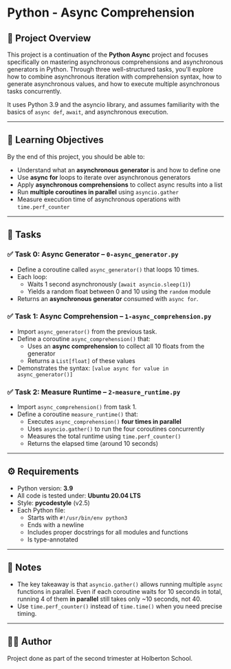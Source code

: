 # Python - Async Comprehension

## 📌 Project Overview

This project is a continuation of the **Python Async** project and focuses specifically on mastering asynchronous comprehensions and asynchronous generators in Python. Through three well-structured tasks, you'll explore how to combine asynchronous iteration with comprehension syntax, how to generate asynchronous values, and how to execute multiple asynchronous tasks concurrently.

It uses Python 3.9 and the asyncio library, and assumes familiarity with the basics of `async def`, `await`, and asynchronous execution.

---

## 🎯 Learning Objectives

By the end of this project, you should be able to:

- Understand what an **asynchronous generator** is and how to define one
- Use **async for** loops to iterate over asynchronous generators
- Apply **asynchronous comprehensions** to collect async results into a list
- Run **multiple coroutines in parallel** using `asyncio.gather`
- Measure execution time of asynchronous operations with `time.perf_counter`

---

## 🧩 Tasks

### ✅ Task 0: Async Generator – `0-async_generator.py`

- Define a coroutine called `async_generator()` that loops 10 times.
- Each loop:
  - Waits 1 second asynchronously (`await asyncio.sleep(1)`)
  - Yields a random float between 0 and 10 using the `random` module
- Returns an **asynchronous generator** consumed with `async for`.

### ✅ Task 1: Async Comprehension – `1-async_comprehension.py`

- Import `async_generator()` from the previous task.
- Define a coroutine `async_comprehension()` that:
  - Uses an **async comprehension** to collect all 10 floats from the generator
  - Returns a `List[float]` of these values
- Demonstrates the syntax: `[value async for value in async_generator()]`

### ✅ Task 2: Measure Runtime – `2-measure_runtime.py`

- Import `async_comprehension()` from task 1.
- Define a coroutine `measure_runtime()` that:
  - Executes `async_comprehension()` **four times in parallel**
  - Uses `asyncio.gather()` to run the four coroutines concurrently
  - Measures the total runtime using `time.perf_counter()`
  - Returns the elapsed time (around 10 seconds)

---

## ⚙️ Requirements

- Python version: **3.9**
- All code is tested under: **Ubuntu 20.04 LTS**
- Style: **pycodestyle** (v2.5)
- Each Python file:
  - Starts with `#!/usr/bin/env python3`
  - Ends with a newline
  - Includes proper docstrings for all modules and functions
  - Is type-annotated

---

## 🧠 Notes

- The key takeaway is that `asyncio.gather()` allows running multiple `async` functions in parallel. Even if each coroutine waits for 10 seconds in total, running 4 of them **in parallel** still takes only ~10 seconds, not 40.
- Use `time.perf_counter()` instead of `time.time()` when you need precise timing.

---

## 👨‍💻 Author

Project done as part of the second trimester at Holberton School.
